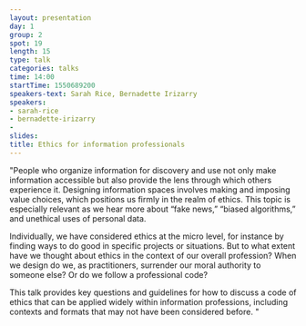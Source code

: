 ```yaml
---
layout: presentation
day: 1
group: 2
spot: 19
length: 15
type: talk
categories: talks
time: 14:00
startTime: 1550689200
speakers-text: Sarah Rice, Bernadette Irizarry
speakers:
- sarah-rice
- bernadette-irizarry
-
slides:
title: Ethics for information professionals
---
```

"People who organize information for discovery and use not only make information accessible but also provide the lens through which others experience it. Designing information spaces involves making and imposing value choices, which positions us firmly in the realm of ethics. This topic is especially relevant as we hear more about “fake news,” “biased algorithms,” and unethical uses of personal data.

Individually, we have considered ethics at the micro level, for instance by finding ways to do good in specific projects or situations. But to what extent have we thought about ethics in the context of our overall profession? When we design do we, as practitioners, surrender our moral authority to someone else? Or do we follow a professional code?

This talk provides key questions and guidelines for how to discuss a code of ethics that can be applied widely within information professions, including contexts and formats that may not have been considered before.
"

